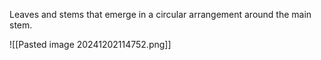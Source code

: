 Leaves and stems that emerge in a circular arrangement around the main stem.

![[Pasted image 20241202114752.png]]